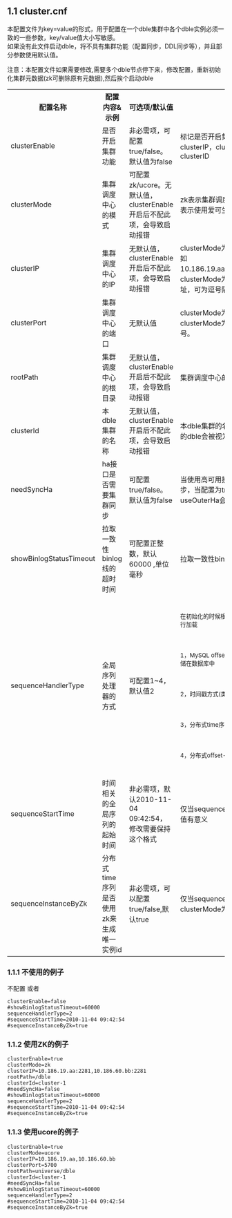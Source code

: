 
## 1.1 cluster.cnf
本配置文件为key=value的形式，用于配置在一个dble集群中各个dble实例必须一致的一些参数，key/value值大小写敏感。    
如果没有此文件启动dble，将不具有集群功能（配置同步，DDL同步等），并且部分参数使用默认值。  

注意：本配置文件如果需要修改,需要多个dble节点停下来，修改配置，重新初始化集群元数据(zk可删除原有元数据),然后挨个启动dble  


<table>
<tr>
<th >配置名称</th>
<th >配置内容&amp;示例</th>
<th >可选项/默认值</th>
<th >详细描述</th>
</tr>
<tr>
<td >clusterEnable</td>
<td >是否开启集群功能</td>
<td >非必需项，可配置true/false。默认值为false</td>
<td >标记是否开启集群功能，如果开启，需要配置clusterIP，clusterPort，rootPath，clusterID</td>
</tr> 
<tr>
<td >clusterMode</td>
<td >集群调度中心的模式</td>
<td >可配置zk/ucore。无默认值，clusterEnable开启后不配此项，会导致启动报错</td>
<td >zk表示集群调度中心使用zookeeper，ucore表示使用爱可生商业集群调度中心</td>
</tr> 
<tr>
<td >clusterIP</td>
<td >集群调度中心的IP</td>
<td >无默认值，clusterEnable开启后不配此项，会导致启动报错</td>
<td >clusterMode为zk时，配置zk完整地址，例如10.186.19.aa:2281,10.186.60.bb:2281；clusterMode为core时，配置ucore的ip地址，可为逗号隔开的集群IP地址
</td>
</tr> 
<tr>
<td >clusterPort</td>
<td >集群调度中心的端口</td>
<td >无默认值</td>
<td >clusterMode为zk时，此项可以空缺；clusterMode为ucore时，配置ucore的端口号。</td>
</tr> 
<tr>
<td >rootPath</td>
<td >集群调度中心的根目录</td>
<td >无默认值，clusterEnable开启后不配此项，会导致启动报错</td>
<td >集群调度中心的根目录，按需配置</td>
</tr> 
<tr>
<td >clusterId</td>
<td >本dble集群的名称</td>
<td >无默认值，clusterEnable开启后不配此项，会导致启动报错</td>
<td >本dble集群的名称，多个使用同一实例名称的dble会被视为在同一集群下</td>
</tr> 
<tr>
<td >needSyncHa</td>
<td >ha接口是否需要集群同步</td>
<td >可配置true/false。默认值为false</td>
<td >当使用高可用接口时，是否需要使用集群同步，当配置为true时，实例级别的参数useOuterHa会被置为true
</td>
</tr> 
<tr>
<tr>
<td >showBinlogStatusTimeout</td>
<td >拉取一致性binlog线的超时时间</td>
<td >可配置正整数，默认60000  ,单位毫秒</td>
<td >拉取一致性binlog线的超时时间</td>
</tr> 
<tr>
<td >sequenceHandlerType</td>
<td >全局序列处理器的方式</td>
<td >可配置1~4，默认值2   </td>
<td ><br>
<p><sub>在初始化的时候根据这个配置选择不同的序列生成器进行加载</sub></p><br>
<p><sub>1，MySQL offset-step序列方式， sequence信息存储在数据库中</sub></p><br>
<p><sub>2，时间戳方式(类Snowflake)</sub></p><br>
<p><sub>3，分布式time序列(类Snowflake)</sub></p><br>
<p><sub>4，分布式offset-step序列</sub></p><br></td>
</tr> 
<tr>
<td >sequenceStartTime</td>
<td >时间相关的全局序列的起始时间</td>
<td >非必需项，默认2010-11-04 09:42:54，修改需要保持这个格式</td>
<td >仅当sequenceHandlerType为2或3时候这个值有意义</td>
</tr> 
<tr>
<td >sequenceInstanceByZk</td>
<td >分布式time序列是否使用zk来生成唯一实例id</td>
<td >非必需项，可以配置true/false,默认true</td>
<td >仅当sequenceHandlerType为3，并且clusterMode为zk时，这个值有意义</td>
</tr> 
</table>
 


### 1.1.1 不使用的例子
不配置  或者

```
clusterEnable=false 
#showBinlogStatusTimeout=60000  
sequenceHandlerType=2  
#sequenceStartTime=2010-11-04 09:42:54   
#sequenceInstanceByZk=true

```

### 1.1.2 使用ZK的例子
```
clusterEnable=true   
clusterMode=zk   
clusterIP=10.186.19.aa:2281,10.186.60.bb:2281
rootPath=/dble  
clusterId=cluster-1  
#needSyncHa=false  
#showBinlogStatusTimeout=60000  
sequenceHandlerType=2  
#sequenceStartTime=2010-11-04 09:42:54  
#sequenceInstanceByZk=true

```  

### 1.1.3 使用ucore的例子
```
clusterEnable=true  
clusterMode=ucore  
clusterIP=10.186.19.aa,10.186.60.bb
clusterPort=5700  
rootPath=universe/dble 
clusterId=cluster-1   
#needSyncHa=false  
#showBinlogStatusTimeout=60000  
sequenceHandlerType=2  
#sequenceStartTime=2010-11-04 09:42:54  
#sequenceInstanceByZk=true
```

